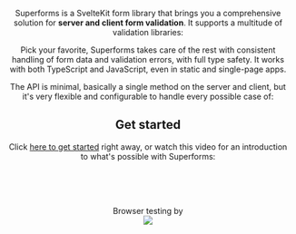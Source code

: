 <script lang="ts">
  import Head from '$lib/Head.svelte'
  import Header from './Header.svelte'
	import Youtube from '$lib/Youtube.svelte'
	import Gallery from './Gallery.svelte'
  import Libraries from '$lib/LibrariesButtons.svelte'
  import ReleaseV2 from './ReleaseV2.svelte'
  import bugbug from '$lib/assets/bugbug-yellow.svg'
</script>

<Head />

<ReleaseV2 />

<Header />

Superforms is a SvelteKit form library that brings you a comprehensive solution for **server and client form validation**. It supports a multitude of validation libraries:

<Libraries url="/get-started/" />

Pick your favorite, Superforms takes care of the rest with consistent handling of form data and validation errors, with full type safety. It works with both TypeScript and JavaScript, even in static and single-page apps.

The API is minimal, basically a single method on the server and client, but it's very flexible and configurable to handle every possible case of:

<Gallery />

## Get started

Click [here to get started](/get-started) right away, or watch this video for an introduction to what's possible with Superforms:

<Youtube id="MiKzH3kcVfs" />

<br><br><br>

<div class="flex flex-col items-center">
  <div class="text-gray-500 mb-4">Browser testing by</div>
  <a href="https://bugbug.io/"><img class="w-36 m-0 p-0" src={bugbug}></a>
</div>